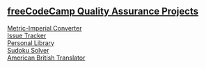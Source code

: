 ## [freeCodeCamp Quality Assurance Projects](https://www.freecodecamp.org/learn/quality-assurance/#quality-assurance-projects)

[Metric-Imperial Converter](https://github.com/AndrejTS/Quality-Assurance-Projects/tree/main/metricimpconverter)  
[Issue Tracker](https://github.com/AndrejTS/Quality-Assurance-Projects/tree/main/issuetracker)   
[Personal Library](https://replit.com/@--andrew--/boilerplate-project-library#README.md)   
[Sudoku Solver]()   
[American British Translator]()   
